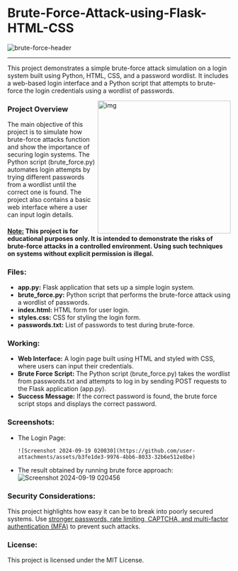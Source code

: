 # Brute-Force-Attack-using-Flask-HTML-CSS
![brute-force-header](https://github.com/user-attachments/assets/879dda27-dd80-41a5-9929-76f1f1169e30)

---
This project demonstrates a simple brute-force attack simulation on a login system built using Python, HTML, CSS, and a password wordlist. It includes a web-based login interface and a Python script that attempts to brute-force the login credentials using a wordlist of passwords.

<img align="right" alt="img" width="300" src="https://cdn.dribbble.com/users/1026227/screenshots/2417386/hacker_final.gif">

### Project Overview
The main objective of this project is to simulate how brute-force attacks function and show the importance of securing login systems. The Python script (brute_force.py) automates login attempts by trying different passwords from a wordlist until the correct one is found. The project also contains a basic web interface where a user can input login details.

#### <ins> Note:</ins> This project is for educational purposes only. It is intended to demonstrate the risks of brute-force attacks in a controlled environment. Using such techniques on systems without explicit permission is illegal.

### Files:
- __app.py:__ Flask application that sets up a simple login system.
- __brute_force.py:__ Python script that performs the brute-force attack using a wordlist of passwords.
- __index.html:__ HTML form for user login.
- __styles.css:__ CSS for styling the login form.
- __passwords.txt:__ List of passwords to test during brute-force.

### Working:
- __Web Interface:__ A login page built using HTML and styled with CSS, where users can input their credentials.
- __Brute Force Script:__ The Python script (brute_force.py) takes the wordlist from passwords.txt and attempts to log in by sending POST requests to the Flask application (app.py).
- __Success Message:__ If the correct password is found, the brute force script stops and displays the correct password.

### Screenshots:
- The Login Page:
  
      ![Screenshot 2024-09-19 020030](https://github.com/user-attachments/assets/b3fe1de3-9976-4bb6-8033-32b6e512e8be)
- The result obtained by running brute force approach:
![Screenshot 2024-09-19 020456](https://github.com/user-attachments/assets/23a3595f-27c3-4095-8d34-209975d49c2f)

### Security Considerations:
This project highlights how easy it can be to break into poorly secured systems. Use <ins>stronger passwords, rate limiting, CAPTCHA, and multi-factor authentication (MFA)</ins> to prevent such attacks.

### License:
This project is licensed under the MIT License.

